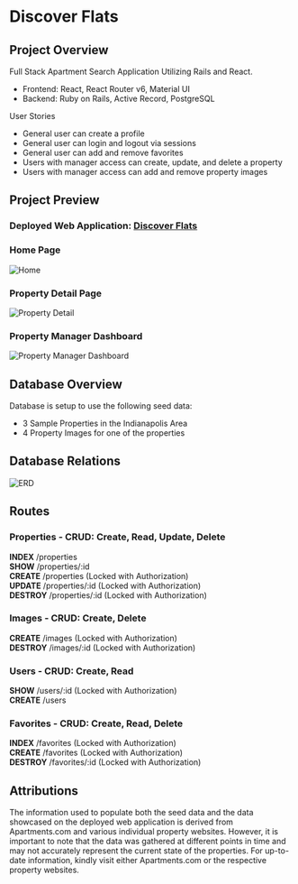 # Discover Flats

## Project Overview
Full Stack Apartment Search Application Utilizing Rails and React.
* Frontend: React, React Router v6, Material UI
* Backend: Ruby on Rails, Active Record, PostgreSQL

User Stories
* General user can create a profile
* General user can login and logout via sessions
* General user can add and remove favorites
* Users with manager access can create, update, and delete a property
* Users with manager access can add and remove property images

## Project Preview

### Deployed Web Application: [Discover Flats](https://discover-flats-app.onrender.com)

### Home Page
![Home](https://imgur.com/VpQnVPI.jpg)

### Property Detail Page
![Property Detail](https://imgur.com/P0S4pJv.jpg)

### Property Manager Dashboard
![Property Manager Dashboard](https://imgur.com/loyqGI0.jpg)

## Database Overview
Database is setup to use the following seed data:
* 3 Sample Properties in the Indianapolis Area
* 4 Property Images for one of the properties

## Database Relations
![ERD](https://imgur.com/qT9xof9.png)

## Routes

### Properties - CRUD: Create, Read, Update, Delete
**INDEX** /properties \
**SHOW** /properties/:id \
**CREATE** /properties (Locked with Authorization) \
**UPDATE** /properties/:id (Locked with Authorization) \
**DESTROY** /properties/:id (Locked with Authorization)
### Images - CRUD: Create, Delete
**CREATE** /images (Locked with Authorization) \
**DESTROY** /images/:id (Locked with Authorization)
### Users - CRUD: Create, Read
**SHOW** /users/:id (Locked with Authorization) \
**CREATE** /users
### Favorites - CRUD: Create, Read, Delete
**INDEX** /favorites (Locked with Authorization)  \
**CREATE** /favorites (Locked with Authorization) \
**DESTROY** /favorites/:id (Locked with Authorization)

## Attributions

The information used to populate both the seed data and the data showcased on the deployed web application is derived from Apartments.com and various individual property websites. However, it is important to note that the data was gathered at different points in time and may not accurately represent the current state of the properties. For up-to-date information, kindly visit either Apartments.com or the respective property websites.